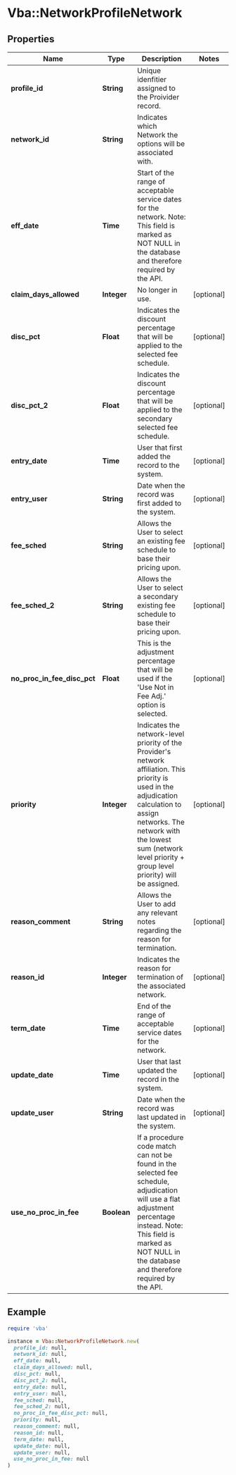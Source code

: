 # Vba::NetworkProfileNetwork

## Properties

| Name | Type | Description | Notes |
| ---- | ---- | ----------- | ----- |
| **profile_id** | **String** | Unique idenfitier assigned to the Proivider record. |  |
| **network_id** | **String** | Indicates which Network the options will be associated with. |  |
| **eff_date** | **Time** | Start of the range of acceptable service dates for the network. Note: This field is marked as NOT NULL in the database and therefore required by the API. |  |
| **claim_days_allowed** | **Integer** | No longer in use. | [optional] |
| **disc_pct** | **Float** | Indicates the discount percentage that will be applied to the selected fee schedule. | [optional] |
| **disc_pct_2** | **Float** | Indicates the discount percentage that will be applied to the secondary selected fee schedule. | [optional] |
| **entry_date** | **Time** | User that first added the record to the system. | [optional] |
| **entry_user** | **String** | Date when the record was first added to the system. | [optional] |
| **fee_sched** | **String** | Allows the User to select an existing fee schedule to base their pricing upon. | [optional] |
| **fee_sched_2** | **String** | Allows the User to select a secondary existing fee schedule to base their pricing upon. | [optional] |
| **no_proc_in_fee_disc_pct** | **Float** | This is the adjustment percentage that will be used if the &#39;Use Not in Fee Adj.&#39; option is selected. | [optional] |
| **priority** | **Integer** | Indicates the network-level priority of the Provider&#39;s network affiliation. This priority is used in the adjudication calculation to assign networks. The network with the lowest sum (network level priority + group level priority) will be assigned. | [optional] |
| **reason_comment** | **String** | Allows the User to add any relevant notes regarding the reason for termination. | [optional] |
| **reason_id** | **Integer** | Indicates the reason for termination of the associated network. | [optional] |
| **term_date** | **Time** | End of the range of acceptable service dates for the network. | [optional] |
| **update_date** | **Time** | User that last updated the record in the system. | [optional] |
| **update_user** | **String** | Date when the record was last updated in the system. | [optional] |
| **use_no_proc_in_fee** | **Boolean** | If a procedure code match can not be found in the selected fee schedule, adjudication will use a flat adjustment percentage instead. Note: This field is marked as NOT NULL in the database and therefore required by the API. |  |

## Example

```ruby
require 'vba'

instance = Vba::NetworkProfileNetwork.new(
  profile_id: null,
  network_id: null,
  eff_date: null,
  claim_days_allowed: null,
  disc_pct: null,
  disc_pct_2: null,
  entry_date: null,
  entry_user: null,
  fee_sched: null,
  fee_sched_2: null,
  no_proc_in_fee_disc_pct: null,
  priority: null,
  reason_comment: null,
  reason_id: null,
  term_date: null,
  update_date: null,
  update_user: null,
  use_no_proc_in_fee: null
)
```

